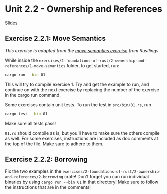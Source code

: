# Unit 2.2 - Ownership and References

<a href="/slides/2_2-ownership-and-references/" target="_blank">Slides</a>

## Exercise 2.2.1: Move Semantics

*This exercise is adapted from the [move semantics exercise](https://github.com/rust-lang/rustlings/tree/main/exercises/06_move_semantics) from Rustlings*

While inside the `exercises/2-foundations-of-rust/2-ownership-and-references/1-move-semantics` folder, to get started, run:
```bash
cargo run --bin 01
```

This will try to compile exercise 1. Try and get the example to run, and continue on with the next exercise by replacing the number of the exercise in the cargo run command.

Some exercises contain unit tests. To run the test in `src/bin/01.rs`, run
```bash
cargo test --bin 01
```
Make sure all tests pass!

`01.rs` should compile as is, but you'll have to make sure the others compile as well. For some exercises, instructions are included as doc comments at the top of the file. Make sure to adhere to them.
## Exercise 2.2.2: Borrowing

Fix the two examples in the `exercises/2-foundations-of-rust/2-ownership-and-references/2-borrowing` crate! Don't forget you
can run individual binaries by using `cargo run --bin 01` in that directory!
Make sure to follow the instructions that are in the comments!
